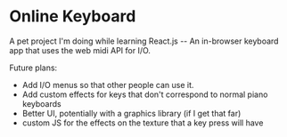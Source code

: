 # Online Keyboard

A pet project I'm doing while learning React.js -- An in-browser keyboard app that uses the web midi API for I/O.

Future plans:

 - Add I/O menus so that other people can use it.
 - Add custom effects for keys that don't correspond to normal piano keyboards
 - Better UI, potentially with a graphics library (if I get that far)
 - custom JS for the effects on the texture that a key press will have